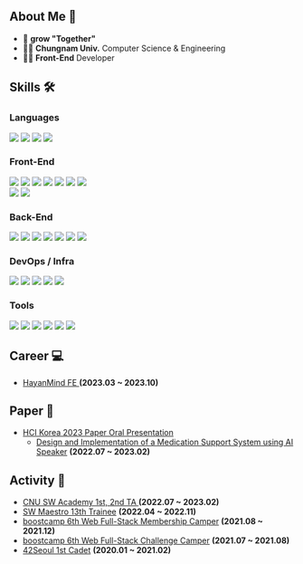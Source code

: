 ## About Me 👋

- 🙌 **grow "Together"**
- 🧑‍🎓 **Chungnam Univ.** Computer Science & Engineering
- 👨‍💻 **Front-End** Developer

## Skills 🛠

### Languages

<img src="https://img.shields.io/badge/JavaScript-F7DF1E?style=flat-square&logo=JavaScript&logoColor=black"/> <img src="https://img.shields.io/badge/TypeScript-3178C6?style=flat-square&logo=TypeScript&logoColor=white"/> <img src="https://img.shields.io/badge/Python-3776AB?style=flat-square&logo=Python&logoColor=white"/> <img src="https://img.shields.io/badge/Dart-0175C2?style=flat-square&logo=Dart&logoColor=white"/> 

### Front-End

<img src="https://img.shields.io/badge/HTML5-E34F26?style=flat-square&logo=HTML5&logoColor=white"/> <img src="https://img.shields.io/badge/CSS3-1572B6?style=flat-square&logo=CSS3&logoColor=white"/> <img src="https://img.shields.io/badge/React-61DAFB?style=flat-square&logo=React&logoColor=white"/> <img src="https://img.shields.io/badge/Webpack-8DD6F9?style=flat-square&logo=Webpack&logoColor=white"/> <img src="https://img.shields.io/badge/Recoil-000000?style=flat-square&logo=React&logoColor=white"/> <img src="https://img.shields.io/badge/Styled Components-DB7093?style=flat-square&logo=styled-components&logoColor=white"/> <img src="https://img.shields.io/badge/next.js-000000?style=flat-square&logo=next.js&logoColor=white"/><br>
<img src="https://img.shields.io/badge/Flutter-02569B?style=flat-square&logo=Flutter&logoColor=white"/> <img src="https://img.shields.io/badge/React Native-61DAFB?style=flat-square&logo=React&logoColor=white"/>


### Back-End

<img src="https://img.shields.io/badge/Node.js-339933?style=flat-square&logo=Node.js&logoColor=white"/> <img src="https://img.shields.io/badge/Express-000000?style=flat-square&logo=Express&logoColor=white"/> <img src="https://img.shields.io/badge/NestJS-E0234E?style=flat-square&logo=NestJS&logoColor=white"/> <img src="https://img.shields.io/badge/MySQL-4479A1?style=flat-square&logo=MySQL&logoColor=white"/> <img src="https://img.shields.io/badge/MongoDB-47A248?style=flat-square&logo=MongoDB&logoColor=white"/> <img src="https://img.shields.io/badge/FastAPI-009688?style=flat-square&logo=FastAPI&logoColor=white"/> <img src="https://img.shields.io/badge/GraphQL-E10098?style=flat-square&logo=GraphQL&logoColor=white"/> 

### DevOps / Infra

<img src="https://img.shields.io/badge/Amazon AWS-232F3E?style=flat-square&logo=AmazonAWS&logoColor=white"/> <img src="https://img.shields.io/badge/Docker-2496ED?style=flat-square&logo=Docker&logoColor=white"/> <img src="https://img.shields.io/badge/Nginx-009639?style=flat-square&logo=Nginx&logoColor=white"/> <img src="https://img.shields.io/badge/GitHub Actions-2088FF?style=flat-square&logo=GitHubActions&logoColor=white"/> <img src="https://img.shields.io/badge/Firebase-FFCA28?style=flat-square&logo=Firebase&logoColor=white"/>

### Tools

<img src="https://img.shields.io/badge/Git-F05032?style=flat-square&logo=Git&logoColor=white"/> <img src="https://img.shields.io/badge/Github-181717?style=flat-square&logo=Github&logoColor=white"/> <img src="https://img.shields.io/badge/Slack-4A154B?style=flat-square&logo=Slack&logoColor=white"/> <img src="https://img.shields.io/badge/Notion-000000?style=flat-square&logo=Notion&logoColor=white"/> <img src="https://img.shields.io/badge/Figma-F24E1E?style=flat-square&logo=Figma&logoColor=white"/> <img src="https://img.shields.io/badge/Jira-0052CC?style=flat-square&logo=JiraSoftware&logoColor=white"/>

## Career 💻
- <a href = https://hayanmind.com/> HayanMind FE </a> **(2023.03 ~ 2023.10)**


## Paper 📝
-  [HCI Korea 2023 Paper Oral Presentation](https://conference.hcikorea.org/hcik2023/main/main.asp)
    -  [Design and Implementation of a Medication Support System using AI Speaker](https://www.dbpia.co.kr/journal/articleDetail?nodeId=NODE11229679) **(2022.07 ~ 2023.02)**


## Activity 🌱

- <a href = http://swacademy.cnu.ac.kr> CNU SW Academy 1st, 2nd TA </a> **(2022.07 ~ 2023.02)**
- <a href = https://www.swmaestro.org/sw/main/main.do> SW Maestro 13th Trainee</a> **(2022.04 ~ 2022.11)**
- <a href = https://boostcamp.connect.or.kr/> boostcamp 6th Web Full-Stack Membership Camper</a> **(2021.08 ~ 2021.12)**
- <a href = https://boostcamp.connect.or.kr/> boostcamp 6th Web Full-Stack Challenge Camper</a> **(2021.07 ~ 2021.08)**
- <a href = https://42seoul.kr/seoul42/main/view/> 42Seoul 1st Cadet</a> **(2020.01 ~ 2021.02)**

